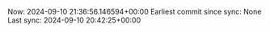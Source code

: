 Now: 2024-09-10 21:36:56.146594+00:00 Earliest commit since sync: None Last sync: 2024-09-10 20:42:25+00:00
